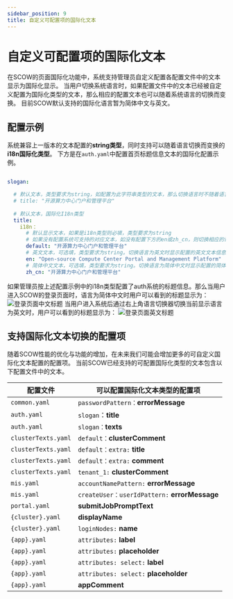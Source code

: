 ```yaml
---
sidebar_position: 9
title: 自定义可配置项的国际化文本
---
```


# 自定义可配置项的国际化文本

在SCOW的页面国际化功能中，系统支持管理员自定义配置各配置文件中的文本显示为国际化显示。
当用户切换系统语言时，如果配置文件中的文本已经被自定义配置为国际化类型的文本，那么相应的配置文本也可以随着系统语言的切换而变换。
目前SCOW默认支持的国际化语言暂为简体中文与英文。

## 配置示例

系统兼容上一版本的文本配置的**string类型**，同时支持可以随着语言切换而变换的**i18n国际化类型**。
下方是在`auth.yaml`中配置首页标题信息文本的国际化配置示例。

```yaml title="config/auth.yaml"

slogan:

  # 默认文本，类型要求为string，如配置为此字符串类型的文本，那么切换语言时不随着语言的切换而变换
  # title: "开源算力中心门户和管理平台"
  
  # 默认文本，国际化I18n类型
  title:
    i18n：
      # 默认显示文本，如果是i18n类型则必填，类型要求为string
      # 如果没有配置系统可支持的对应文本，如没有配置下方的en或zh_cn，则切换相应的语言时展示default中配置的文本信息
      default: "开源算力中心门户和管理平台"
      # 英文文本，可选填，类型要求为string。切换语言为英文时显示配置的英文文本信息
      en: "Open-source Compute Center Portal and Management Platform"
      # 简体中文文本，可选填，类型要求为string。切换语言为简体中文时显示配置的简体中文文本信息
      zh_cn: "开源算力中心门户和管理平台"

```

如果管理员按上述配置示例中的i18n类型配置了auth系统的标题信息。那么当用户进入SCOW的登录页面时，语言为简体中文时用户可以看到的标题显示为：
![登录页面中文标题](images/auth-title-zhcn.png)
当用户进入系统后通过右上角语言切换器切换当前显示语言为英文时，用户可以看到的标题显示为：
![登录页面英文标题](images/auth-title-en.png)

## 支持国际化文本切换的配置项

随着SCOW性能的优化与功能的增加，在未来我们可能会增加更多的可自定义国际化文本配置的配置项。
当前SCOW已经支持的可配置国际化类型的文本包含以下配置文件中的文本。

| 配置文件              | 可以配置国际化文本类型的配置项                              |
| -------------------- | --------------------------------------------------------- |
| `common.yaml`        | `passwordPattern：`**errorMessage**                       |
| `auth.yaml`          | `slogan`：**title**                                       |
| `auth.yaml`          | `slogan：`**texts**                                       |
| `clusterTexts.yaml`  | `default：`**clusterComment**                             |
| `clusterTexts.yaml`  | `default：extra:` **title**                               |
| `clusterTexts.yaml`  | `default：extra:` **comment**                             |
| `clusterTexts.yaml`  | `tenant_1:` **clusterComment**                            |
| `mis.yaml`           | `accountNamePattern:` **errorMessage**                    |
| `mis.yaml`           | `createUser：userIdPattern:` **errorMessage**             |
| `portal.yaml`        | **submitJobPromptText**                                   |
| `{cluster}.yaml`     | **displayName**                                           |
| `{cluster}.yaml`     | `loginNodes:` **name**                                    |
| `{app}.yaml`         | `attributes:` **label**                                    |
| `{app}.yaml`         | `attributes:` **placeholder**                              |
| `{app}.yaml`         | `attributes: select:`  **label**                           |
| `{app}.yaml`         | `attributes: select:`  **placeholder**                     |
| `{app}.yaml`         | **appComment**                     |
